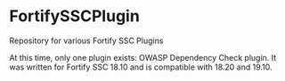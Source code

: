 # FortifySSCPlugin
Repository for various Fortify SSC Plugins

At this time, only one plugin exists: OWASP Dependency Check plugin.  It was written for Fortify SSC 18.10 and is compatible with 18.20 and 19.10.
